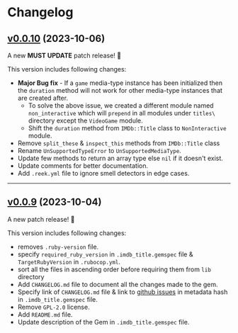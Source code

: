 # Changelog

## [v0.0.10](https://github.com/JuzerShakir/imdb/tree/v0.0.10) (2023-10-06)

A new **MUST UPDATE** patch release! 🎉

This version includes following changes:

- **Major Bug fix** - If a `game` media-type instance has been initialized then the `duration` method will not work for other media-type instances that are created after.
  - To solve the above issue, we created a different module named `non_interactive` which will `prepend` in all modules under `titles\` directory except the `VideoGame` module.
  - Shift the `duration` method from `IMDb::Title` class to `NonInteractive` module.
- Remove `split_these` & `inspect_this` methods from `IMDb::Title` class
- Rename `UnSupportedTypeError` to `UnSupportedMediaType`.
- Update few methods to return an array type else `nil` if it doesn't exist.
- Update comments for better documentation.
- Add `.reek.yml` file to ignore smell detectors in edge cases.

---

## [v0.0.9](https://github.com/JuzerShakir/imdb/tree/v0.0.9) (2023-10-04)

A new patch release! 🎉

This version includes following changes:

- removes `.ruby-version` file.
- specify `required_ruby_version` in `.imdb_title.gemspec` file & `TargetRubyVersion` in `.rubocop.yml`.
- sort all the files in ascending order before requiring them from `lib` directory
- Add `CHANGELOG.md` file to document all the changes made to the gem.
- Specify link of `CHANGELOG.md` file & link to [github issues](https://github.com/JuzerShakir/imdb/issues) in metadata hash in `.imdb_title.gemspec` file.
- Remove `GPL-2.0` license.
- Add `README.md` file.
- Update description of the Gem in `.imdb_title.gemspec` file.
